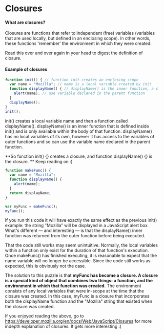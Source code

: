 # Closures



#### What are closures?

Closures are functions that refer to independent (free) variables (variables that are used locally, but defined in an enclosing scope). In other words, these functions 'remember' the environment in which they were created.

Read this over and over again in your head to digest the definition of closure.

#### Example of closures

```javascript
function init() { // function init creates an enclosing scope
  var name = "Mozilla"; // name is a local variable created by init
  function displayName() { // displayName() is the inner function, a closure ( i am a closure )
    alert(name); // use variable declared in the parent function    
  }
  displayName();    
}
init();
```

init() creates a local variable name and then a function called displayName(). displayName() is an inner function that is defined inside init() and is only available within the body of that function. displayName() has no local variables of its own, however it has access to the variables of outer functions and so can use the variable name declared in the parent function.

**So function init() {} creates a closure, and function displayName() {} is the closure.
** Keep reading on :)

```javascript
function makeFunc() {
  var name = "Mozilla";
  function displayName() {
    alert(name);
  }
  return displayName;
}

var myFunc = makeFunc();
myFunc();
```

If you run this code it will have exactly the same effect as the previous init() example: the string "Mozilla" will be displayed in a JavaScript alert box. What's different — and interesting — is that the displayName() inner function was returned from the outer function before being executed.

That the code still works may seem unintuitive. Normally, the local variables within a function only exist for the duration of that function's execution. Once makeFunc() has finished executing, it is reasonable to expect that the name variable will no longer be accessible. Since the code still works as expected, this is obviously not the case.

The solution to this puzzle is that **myFunc has become a closure. A closure is a special kind of object that combines two things: a function, and the environment in which that function was created.** The environment consists of any local variables that were in-scope at the time that the closure was created. In this case, myFunc is a closure that incorporates both the displayName function and the "Mozilla" string that existed when the closure was created.


If you enjoyed reading the above, go to https://developer.mozilla.org/en/docs/Web/JavaScript/Closures for more indepth explanation of closures. It gets more interesting :)